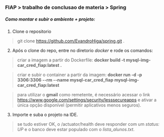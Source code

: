 ### FIAP > trabalho de conclusao de materia > Spring

##### Como montar e subir o ambiente + projeto:

1. Clone o repositorio 
> git clone https://github.com/EvandroHiga/spring.git .

2. Após o clone do repo, entre no diretorio *docker* e rode os comandos:
> criar a imagem a partir do Dockerfile: **docker build -t mysql-img-car_cred_fiap:latest .**

> criar e subir o container a partir da imagem: **docker run -d -p 3306:3306 --rm --name mysql-car_cred_fiap mysql-img-car_cred_fiap:latest**

> para utilizar o **gmail** como remetente, é necessário acessar o link https://www.google.com/settings/security/lesssecureapps e ativar a única opção disponível (permitir aplicativos menos seguros).

3. Importe e suba o projeto na IDE.
> se tudo estiver OK, o /actuator/health deve responder com um *status: UP* e o banco deve estar populado com o *lista_alunos.txt*.
